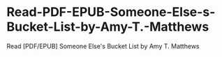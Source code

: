 # Read-PDF-EPUB-Someone-Else-s-Bucket-List-by-Amy-T.-Matthews
Read [PDF/EPUB] Someone Else's Bucket List by Amy T. Matthews
